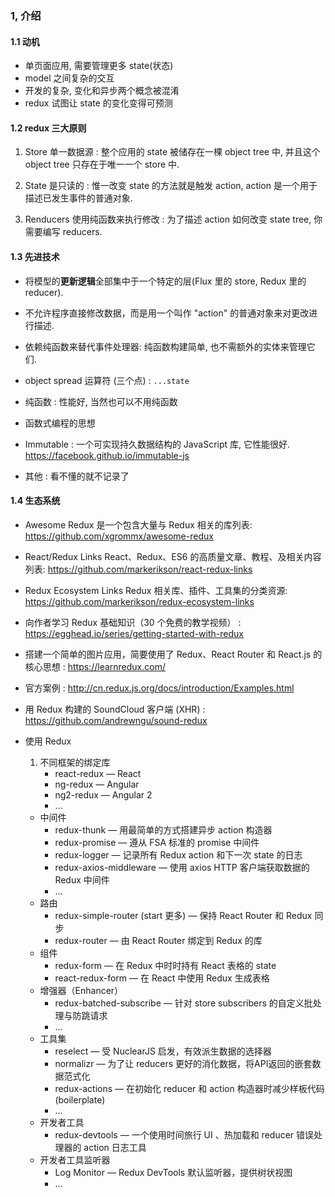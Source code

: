 ### 1, 介绍

#### 1.1 动机
* 单页面应用, 需要管理更多 state(状态)
* model 之间复杂的交互
* 开发的复杂, 变化和异步两个概念被混淆
* redux 试图让 state 的变化变得可预测



#### 1.2 redux 三大原则
1. Store 单一数据源 : 整个应用的 state 被储存在一棵 object tree 中, 并且这个 object tree 只存在于唯一一个 store 中.

2. State 是只读的 : 惟一改变 state 的方法就是触发 action, action 是一个用于描述已发生事件的普通对象.

3. Renducers 使用纯函数来执行修改 : 为了描述 action 如何改变 state tree, 你需要编写 reducers.



#### 1.3 先进技术
* 将模型的**更新逻辑**全部集中于一个特定的层(Flux 里的 store, Redux 里的 reducer).

* 不允许程序直接修改数据，而是用一个叫作 "action" 的普通对象来对更改进行描述.

* 依赖纯函数来替代事件处理器: 纯函数构建简单, 也不需额外的实体来管理它们.

* object spread 运算符 (三个点) : `...state`

* 纯函数 : 性能好, 当然也可以不用纯函数

* 函数式编程的思想

* Immutable : 一个可实现持久数据结构的 JavaScript 库, 它性能很好.  https://facebook.github.io/immutable-js

* 其他 : 看不懂的就不记录了



#### 1.4 生态系统
* Awesome Redux 是一个包含大量与 Redux 相关的库列表: https://github.com/xgrommx/awesome-redux

* React/Redux Links React、Redux、ES6 的高质量文章、教程、及相关内容列表: https://github.com/markerikson/react-redux-links

* Redux Ecosystem Links Redux 相关库、插件、工具集的分类资源: https://github.com/markerikson/redux-ecosystem-links

*  向作者学习 Redux 基础知识（30 个免费的教学视频） : https://egghead.io/series/getting-started-with-redux

* 搭建一个简单的图片应用，简要使用了 Redux、React Router 和 React.js 的核心思想 : https://learnredux.com/

* 官方案例 : http://cn.redux.js.org/docs/introduction/Examples.html

* 用 Redux 构建的 SoundCloud 客户端 (XHR) : https://github.com/andrewngu/sound-redux

* 使用 Redux
    1. 不同框架的绑定库
        * react-redux — React
        * ng-redux — Angular
        * ng2-redux — Angular 2
        * ...
    * 中间件
        * redux-thunk — 用最简单的方式搭建异步 action 构造器
        * redux-promise — 遵从 FSA 标准的 promise 中间件
        * redux-logger — 记录所有 Redux action 和下一次 state 的日志
        * redux-axios-middleware — 使用 axios HTTP 客户端获取数据的 Redux 中间件
        * ...
    * 路由
        * redux-simple-router (start 更多) — 保持 React Router 和 Redux 同步
        * redux-router — 由 React Router 绑定到 Redux 的库
    * 组件
        * redux-form — 在 Redux 中时时持有 React 表格的 state
        * react-redux-form — 在 React 中使用 Redux 生成表格
    * 增强器（Enhancer）
        * redux-batched-subscribe — 针对 store subscribers 的自定义批处理与防跳请求
        * ...
    * 工具集
        * reselect — 受 NuclearJS 启发，有效派生数据的选择器
        * normalizr — 为了让 reducers 更好的消化数据，将API返回的嵌套数据范式化
        * redux-actions — 在初始化 reducer 和 action 构造器时减少样板代码 (boilerplate)
        * ...
    * 开发者工具
        * redux-devtools — 一个使用时间旅行 UI 、热加载和 reducer 错误处理器的 action 日志工具
    * 开发者工具监听器
        * Log Monitor — Redux DevTools 默认监听器，提供树状视图
        * ...
